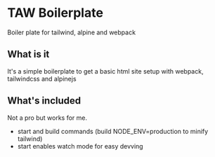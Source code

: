 # TAW Boilerplate

Boiler plate for tailwind, alpine and webpack

## What is it

It's a simple boilerplate to get a basic html site setup with webpack, tailwindcss and alpinejs

## What's included

Not a pro but works for me.
- start and build commands (build NODE_ENV=production to minify tailwind)
- start enables watch mode for easy devving
